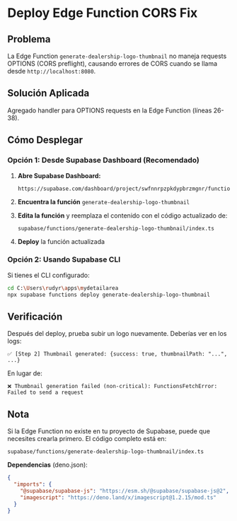 # Deploy Edge Function CORS Fix

## Problema
La Edge Function `generate-dealership-logo-thumbnail` no maneja requests OPTIONS (CORS preflight), causando errores de CORS cuando se llama desde `http://localhost:8080`.

## Solución Aplicada
Agregado handler para OPTIONS requests en la Edge Function (líneas 26-38).

## Cómo Desplegar

### Opción 1: Desde Supabase Dashboard (Recomendado)

1. **Abre Supabase Dashboard:**
   ```
   https://supabase.com/dashboard/project/swfnnrpzpkdypbrzmgnr/functions
   ```

2. **Encuentra la función** `generate-dealership-logo-thumbnail`

3. **Edita la función** y reemplaza el contenido con el código actualizado de:
   ```
   supabase/functions/generate-dealership-logo-thumbnail/index.ts
   ```

4. **Deploy** la función actualizada

### Opción 2: Usando Supabase CLI

Si tienes el CLI configurado:

```bash
cd C:\Users\rudyr\apps\mydetailarea
npx supabase functions deploy generate-dealership-logo-thumbnail
```

## Verificación

Después del deploy, prueba subir un logo nuevamente. Deberías ver en los logs:

```
✅ [Step 2] Thumbnail generated: {success: true, thumbnailPath: "...", ...}
```

En lugar de:

```
❌ Thumbnail generation failed (non-critical): FunctionsFetchError: Failed to send a request
```

## Nota

Si la Edge Function no existe en tu proyecto de Supabase, puede que necesites crearla primero. El código completo está en:

```
supabase/functions/generate-dealership-logo-thumbnail/index.ts
```

**Dependencias** (deno.json):
```json
{
  "imports": {
    "@supabase/supabase-js": "https://esm.sh/@supabase/supabase-js@2",
    "imagescript": "https://deno.land/x/imagescript@1.2.15/mod.ts"
  }
}
```
